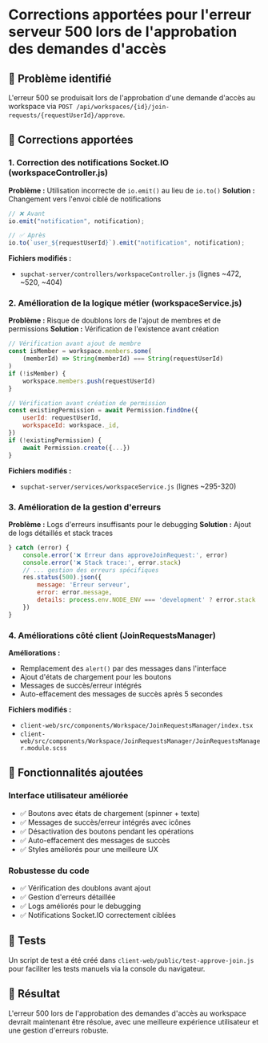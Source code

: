 # Corrections apportées pour l'erreur serveur 500 lors de l'approbation des demandes d'accès

## 🐛 Problème identifié

L'erreur 500 se produisait lors de l'approbation d'une demande d'accès au workspace via `POST /api/workspaces/{id}/join-requests/{requestUserId}/approve`.

## 🔧 Corrections apportées

### 1. **Correction des notifications Socket.IO** (workspaceController.js)

**Problème :** Utilisation incorrecte de `io.emit()` au lieu de `io.to()`
**Solution :** Changement vers l'envoi ciblé de notifications

```javascript
// ❌ Avant
io.emit("notification", notification);

// ✅ Après
io.to(`user_${requestUserId}`).emit("notification", notification);
```

**Fichiers modifiés :**

- `supchat-server/controllers/workspaceController.js` (lignes ~472, ~520, ~404)

### 2. **Amélioration de la logique métier** (workspaceService.js)

**Problème :** Risque de doublons lors de l'ajout de membres et de permissions
**Solution :** Vérification de l'existence avant création

```javascript
// Vérification avant ajout de membre
const isMember = workspace.members.some(
    (memberId) => String(memberId) === String(requestUserId)
)
if (!isMember) {
    workspace.members.push(requestUserId)
}

// Vérification avant création de permission
const existingPermission = await Permission.findOne({
    userId: requestUserId,
    workspaceId: workspace._id,
})
if (!existingPermission) {
    await Permission.create({...})
}
```

**Fichiers modifiés :**

- `supchat-server/services/workspaceService.js` (lignes ~295-320)

### 3. **Amélioration de la gestion d'erreurs**

**Problème :** Logs d'erreurs insuffisants pour le debugging
**Solution :** Ajout de logs détaillés et stack traces

```javascript
} catch (error) {
    console.error('❌ Erreur dans approveJoinRequest:', error)
    console.error('❌ Stack trace:', error.stack)
    // ... gestion des erreurs spécifiques
    res.status(500).json({
        message: 'Erreur serveur',
        error: error.message,
        details: process.env.NODE_ENV === 'development' ? error.stack : undefined
    })
}
```

### 4. **Améliorations côté client** (JoinRequestsManager)

**Améliorations :**

- Remplacement des `alert()` par des messages dans l'interface
- Ajout d'états de chargement pour les boutons
- Messages de succès/erreur intégrés
- Auto-effacement des messages de succès après 5 secondes

**Fichiers modifiés :**

- `client-web/src/components/Workspace/JoinRequestsManager/index.tsx`
- `client-web/src/components/Workspace/JoinRequestsManager/JoinRequestsManager.module.scss`

## 🎯 Fonctionnalités ajoutées

### Interface utilisateur améliorée

- ✅ Boutons avec états de chargement (spinner + texte)
- ✅ Messages de succès/erreur intégrés avec icônes
- ✅ Désactivation des boutons pendant les opérations
- ✅ Auto-effacement des messages de succès
- ✅ Styles améliorés pour une meilleure UX

### Robustesse du code

- ✅ Vérification des doublons avant ajout
- ✅ Gestion d'erreurs détaillée
- ✅ Logs améliorés pour le debugging
- ✅ Notifications Socket.IO correctement ciblées

## 🧪 Tests

Un script de test a été créé dans `client-web/public/test-approve-join.js` pour faciliter les tests manuels via la console du navigateur.

## 📝 Résultat

L'erreur 500 lors de l'approbation des demandes d'accès au workspace devrait maintenant être résolue, avec une meilleure expérience utilisateur et une gestion d'erreurs robuste.
